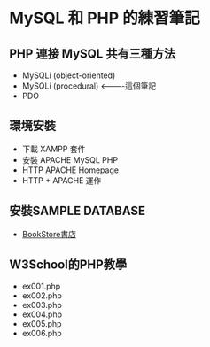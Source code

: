 # MySQL 和 PHP 的練習筆記
## PHP 連接 MySQL 共有三種方法
* MySQLi (object-oriented)
* MySQLi (procedural) <----這個筆記
* PDO
## 環境安裝
* 下載 XAMPP 套件
* 安裝 APACHE MySQL PHP
* HTTP APACHE Homepage
* HTTP + APACHE 運作
## 安裝SAMPLE DATABASE
* [BookStore書店](https://github.com/ywxbear/PHP-Bookstore-Website-Example)
## W3School的PHP教學
* ex001.php
* ex002.php
* ex003.php
* ex004.php
* ex005.php
* ex006.php

